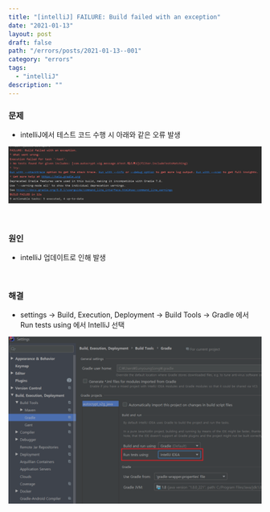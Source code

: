 ```yaml
---
title: "[intelliJ] FAILURE: Build failed with an exception"
date: "2021-01-13"
layout: post
draft: false
path: "/errors/posts/2021-01-13--001"
category: "errors"
tags:
  - "intelliJ"
description: ""
---
```


### 문제
- intelliJ에서 테스트 코드 수행 시 아래와 같은 오류 발생

![](./001-01.PNG)

<br>

### 원인
- intelliJ 업데이트로 인해 발생

<br>

### 해결
- settings -> Build, Execution, Deployment -> Build Tools -> Gradle 에서 Run tests using 에서 IntelliJ 선택

![](./001-02.PNG)




